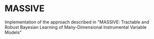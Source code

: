 # MASSIVE
Implementation of the approach described in "MASSIVE: Tractable and Robust Bayesian Learning of Many-Dimensional Instrumental Variable Models"
